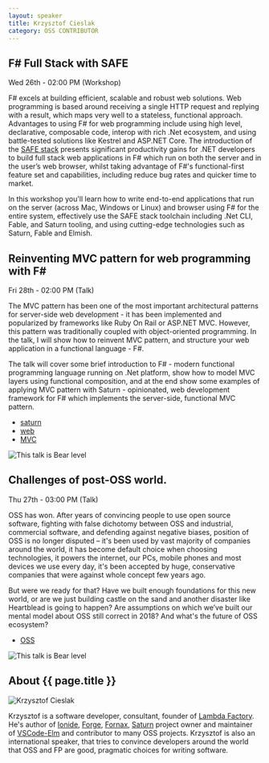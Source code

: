 ```yaml
---
layout: speaker
title: Krzysztof Cieslak
category: OSS CONTRIBUTOR
---
```


<div class="row">
    <div class="col-md-6">
        <div class="speaker-talk">
            <div class="section-head">
                <h2 class="header-title">F# Full Stack with SAFE</h2>
                    <p class="header-desc">Wed 26th - 02:00 PM (Workshop)</p>
            </div>
            <div>
                <p>
                    F# excels at building efficient, scalable and robust web solutions. Web programming is based around receiving a single HTTP request and replying with a result, which maps very well to a stateless, functional approach. Advantages to using F# for web programming include using high level, declarative, composable code, interop with rich .Net ecosystem, and using battle-tested solutions like Kestrel and ASP.NET Core. The introduction of the <a href="https://safe-stack.github.io/" target="_blank">SAFE stack</a> presents significant productivity gains for .NET developers to build full stack web applications in F# which run on both the server and in the user’s web browser, whilst taking advantage of F#'s functional-first feature set and capabilities, including reduce bug rates and quicker time to market.
                </p>
                <p>
                    In this workshop you'll learn how to write end-to-end applications that run on the server (across Mac, Windows or Linux) and browser using F# for the entire system, effectively use the SAFE stack toolchain including .Net CLI, Fable, and Saturn tooling, and using cutting-edge technologies such as Saturn, Fable and Elmish.
                </p>
            </div>
        </div>
    </div>
    <div class="col-md-6">
        <div class="speaker-talk">
            <div class="section-head">
                <h2 class="header-title">Reinventing MVC pattern for web programming with F#</h2>
                    <p class="header-desc">Fri 28th - 02:00 PM (Talk)</p>
            </div>
            <div>
                <p>
                    The MVC pattern has been one of the most important architectural patterns for server-side web development - it has been implemented and popularized by frameworks like Ruby On Rail or ASP.NET MVC. However, this pattern was traditionally coupled with object-oriented programming. In the talk, I will show how to reinvent MVC pattern, and structure your web application in a functional language - F#.
                </p>
                <p>
                    The talk will cover some brief introduction to F# - modern functional programming language running on .Net platform, show how to model MVC layers using functional composition, and at the end show some examples of applying MVC pattern with Saturn - opinionated, web development framework for F# which implements the server-side, functional MVC pattern.               
                </p>
            </div>
            <div>
                <div class="speaker-tag">
                    <ul class="tag">
                        <li><a href="#">saturn</a></li>
                        <li><a href="#">web</a></li>
                        <li><a href="#">MVC</a></li>
                    </ul>
                </div>
                <div class="talk-level">
                    <img src="{{ site.baseurl }}public/assets/animals/bear.png" alt="This talk is Bear level" />
                </div>	
            </div>
        </div>
    </div>
    <div class="col-md-6">
        <div class="speaker-talk">
            <div class="section-head">
                <h2 class="header-title">Challenges of post-OSS world.</h2>
                    <p class="header-desc">Thu 27th - 03:00 PM (Talk)</p>
            </div>
            <div>
                <p>
                    OSS has won. After years of convincing people to use open source software, fighting with false dichotomy between OSS and industrial, commercial software, and defending against negative biases, position of OSS is no longer disputed – it's been used by vast majority of companies around the world, it has become default choice when choosing technologies, it powers the internet, our PCs, mobile phones and most devices we use every day, it's been accepted by huge, conservative companies that were against whole concept few years ago.
                </p>
                <p>
                    But were we ready for that? Have we built enough foundations for this new world, or are we just building castle on the sand and another disaster like Heartblead is going to happen? Are assumptions on which we’ve built our mental model about OSS still correct in 2018? And what's the future of OSS ecosystem?
                </p>
            </div>
            <div>
                <div class="speaker-tag">
                    <ul class="tag">
                        <li><a href="#">OSS</a></li>
                    </ul>
                </div>
                <div class="talk-level">
                    <img src="{{ site.baseurl }}public/assets/animals/bear.png" alt="This talk is Bear level" />
                </div>	
            </div>
        </div>
    </div>
</div><!-- /.row -->
<div class="row">
    <div class="col-md-12">
        <div class="speaker-about">
            <div class="section-head">
                <h2 class="header-title">About {{ page.title }}</h2>
                <p class="header-desc">
                    <a href="https://twitter.com/k_cieslak"><i class="fab fa-twitter"></i></a>
					<a href="https://github.com/Krzysztof-Cieslak"><i class="fab fa-github-alt"></i></a>	<a href="http://www.kcieslak.io/"><i class="fas fa-rss"></i></a>
                </p>					
            </div>
            <div class="row">
                <div class="col-md-2">
                    <img src="{{ site.baseurl }}public/assets/speakers/2018/krzysztof-cieslak.jpg" alt="Krzysztof Cieslak" />
                </div>
                <div class="col-md-10">
                    <p>
                        Krzysztof is a software developer, consultant, founder of <a href="http://lambdafactory.io" target="_blank">Lambda Factory</a>. He's author of <a href="http://ionide.io/" target="_blank">Ionide</a>, <a href="http://forge.run" target="_blank">Forge</a>, <a href="https://gitlab.com/Krzysztof-Cieslak/Fornax" target="_blank">Fornax</a>, <a href="https://github.com/SaturnFramework/Saturn" target="_blank">Saturn</a> project owner and maintainer of <a href="https://marketplace.visualstudio.com/items?itemName=sbrink.elm" target="_blank">VSCode-Elm</a> and contributor to many OSS projects. Krzysztof is also an international speaker, that tries to convince developers around the world that OSS and FP are good, pragmatic choices for writing software.
                    </p>
                </div>
            </div>       
        </div>
    </div>
</div>